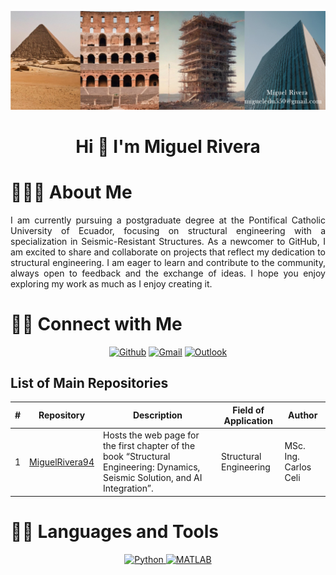 ![Miguel Banner](https://github.com/MiguelRivera94/MiguelRivera94/blob/main/Collage.jpg)
<h1 align="center">Hi 👋 I'm Miguel Rivera</h1>
</p>

# 👨🏻‍💻 About Me

<p align="justify">
  I am currently pursuing a postgraduate degree at the Pontifical Catholic University of Ecuador, focusing on structural engineering with a specialization in Seismic-Resistant Structures. As a newcomer to GitHub, I am excited to share and collaborate on projects that reflect my dedication to structural engineering. I am eager to learn and contribute to the community, always open to feedback and the exchange of ideas. I hope you enjoy exploring my work as much as I enjoy creating it.
</p>
 
# 🤝🏻 Connect with Me

<p align="center">
  <!-- [![LinkedIn](https://img.shields.io/badge/LinkedIn-0077B5?style=for-the-badge&logo=linkedin&logoColor=white)](https://linkedin.com/in/jaydeepyadav) -->
  <a href="https://github.com/MiguelRivera94"><img alt="Github" title="Miguel Rivera Github" src="https://img.shields.io/badge/GitHub-100000?style=for-the-badge&logo=github&logoColor=white"></a>
  <a href="mailto:migueledu550@gmail.com"><img alt="Gmail" title="Miguel Rivera Gmail" src="https://img.shields.io/badge/Gmail-D14836?style=for-the-badge&logo=gmail&logoColor=white"></a>
  <a href="mailto:meriverabo@puce.edu.ec"><img alt="Outlook" title="Miguel Rivera Outlook" src="https://img.shields.io/badge/Microsoft_Outlook-0078D4?style=for-the-badge&logo=microsoft-outlook&logoColor=white"></a>
 </p>


 ## List of Main Repositories

| #  | Repository                                         | Description                                                                                        | Field of Application     | Author                  |
|---|----------------------------------------------------|----------------------------------------------------------------------------------------------------|--------------------------|-------------------------|
| 1 | [MiguelRivera94](https://github.com/MiguelRivera94/MiguelRivera94)                   | Hosts the web page for the first chapter of the book “Structural Engineering: Dynamics, Seismic Solution, and AI Integration”. | Structural Engineering   | MSc. Ing. Carlos Celi    |

# 👨‍💻 Languages and Tools

<p align="center">
  <a href="https://img.shields.io/badge/Python-blue">
    <img src="https://img.shields.io/badge/Python-blue" alt="Python">
  </a>
  <a href="https://img.shields.io/badge/MATLAB-blue">
    <img src="https://img.shields.io/badge/MATLAB-blue" alt="MATLAB">
  </a>
</p>

